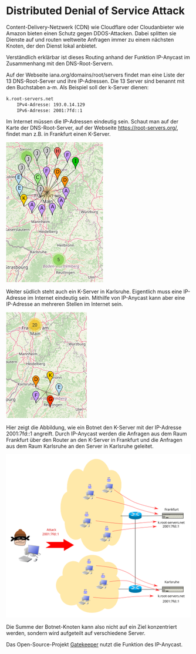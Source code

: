 <!--
author:   Günter Dannoritzer
email:    g.dannoritzer@wvs-ffm.de
version:  0.1.0
date:     21.08.2025
language: de
narrator: Deutsch Female

comment:  Distributed Denial of Service Attack (DDOS)

icon:    https://raw.githubusercontent.com/dsp77/wvs-liascript/0938e2e0ce751e270e3e36b8ecfeb09044a41aa0/wvs-logo.png
logo:     02_img/logo-ddos.png

tags:     LiaScript

link:     https://cdn.jsdelivr.net/chartist.js/latest/chartist.min.css

script:   https://cdn.jsdelivr.net/chartist.js/latest/chartist.min.js

attribute: Lizenz: [CC BY-SA](https://creativecommons.org/licenses/by-sa/4.0/)
-->
# Distributed Denial of Service Attack

Content-Delivery-Netzwerk (CDN) wie Cloudflare oder Cloudanbieter wie Amazon bieten einen Schutz gegen DDOS-Attacken. Dabei splitten sie Dienste auf und routen weltweite Anfragen immer zu einem nächsten Knoten, der den Dienst lokal anbietet.

Verständlich erklärbar ist dieses Routing anhand der Funktion IP-Anycast im Zusammenhang mit den DNS-Root-Servern.

Auf der Webseite iana.org/domains/root/servers findet man eine Liste der 13 DNS-Root-Server und ihre IP-Adressen. Die 13 Server sind benannt mit den Buchstaben a-m. Als Beispiel soll der k-Server dienen:

    k.root-servers.net
        IPv4-Adresse: 193.0.14.129
        IPv6-Adresse: 2001:7fd::1

Im Internet müssen die IP-Adressen eindeutig sein. Schaut man auf der Karte der DNS-Root-Server, auf der Webseite https://root-servers.org/, findet man z.B. in Frankfurt einen K-Server.

![DNS-K-Server in Frankfurt](./02_img/lf4_ddos_k-root-fra.png)

Weiter südlich steht auch ein K-Server in Karlsruhe. Eigentlich muss eine IP-Adresse im Internet eindeutig sein. Mithilfe von IP-Anycast kann aber eine IP-Adresse an mehreren Stellen im Internet sein.

![DNS-K-Server in Karlsruhe](./02_img/lf4_ddos_k-root-ka.png)

Hier zeigt die Abbildung, wie ein Botnet den K-Server mit der IP-Adresse 2001:7fd::1 angreift. Durch IP-Anycast werden die Anfragen aus dem Raum Frankfurt über den Router an den K-Server in Frankfurt und die Anfragen aus dem Raum Karlsruhe an den Server in Karlsruhe geleitet.

![Bot-Netzwerk-Angriff auf den K-Server](./02_img/lf4_ddos-ipanycast-k-server-fra-ka.svg)

Die Summe der Botnet-Knoten kann also nicht auf ein Ziel konzentriert werden, sondern wird aufgeteilt auf verschiedene Server.

Das Open-Source-Projekt [Gatekeeper](https://github.com/AltraMayor/gatekeeper/wiki) nutzt die Funktion des IP-Anycast.